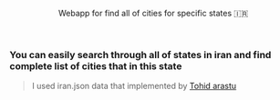 <p align="center">Webapp for find all of cities for specific states 🇮🇷</p>
<br/>

### You can easily search through all of states in iran and find complete list of cities that in this state
> I used iran.json data that implemented by [Tohid arastu](https://github.com/arastu)

